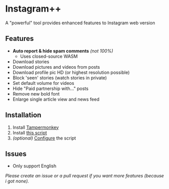 # Instagram++

A "powerful" tool provides enhanced features to Instagram web version

## Features

- **Auto report & hide spam comments** *(not 100%)*
  - Uses closed-source WASM
- Download stories
- Download pictures and videos from posts
- Download profile pic HD (or highest resolution possible)
- Block 'seen' stories (watch stories in private)
- Set default volume for videos
- Hide "Paid partnership with..." posts
- Remove new bold font
- Enlarge single article view and news feed

## Installation

1. Install [Tampermonkey](https://www.tampermonkey.net/)
2. Install [this script](https://github.com/ducng99/InstagramPP/raw/master/InstagramPlusPlus.user.js)
3. *(optional)* [Configure](https://static.ducng.dev/InstagramPP) the script

## Issues

- Only support English

*Please create an issue or a pull request if you want more features (because i got none).*
